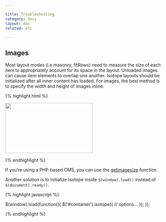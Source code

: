```yaml
---

title: Troubleshooting
category: docs
layout: doc
related: etc

---
```

 
## Images

Most layout modes (i.e masonry, fitRows) need to measure the size of each item to appropriately account for its space in the layout. Unloaded images can cause item elements to overlap one another. Isotope layouts should be initialized after all inner content has loaded. For images, the best method is to specify the width and height of images inline.

{% highlight html %}

<img src="img-file.jpg" width="280" height="160" />

{% endhighlight %}

If you’re using a PHP-based CMS, you can use the [getimagesize](http://php.net/manual/en/function.getimagesize.php) function.

Another solution is to initialize Isotope inside `$(window).load()` instead of `$(document).ready()`.

{% highlight javascript %}

$(window).load(function(){
  $('#container').isotope({
    // options...
  });
});

{% endhighlight %}


